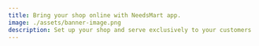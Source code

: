 ```yaml
---
title: Bring your shop online with NeedsMart app.
image: ./assets/banner-image.png
description: Set up your shop and serve exclusively to your customers
---
```

